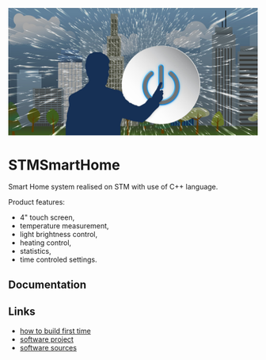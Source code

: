 ![ReadMe](docs/ReadMe.jpg)

# STMSmartHome
Smart Home system realised on STM with use of C++ language. 

Product features:
* 4" touch screen,
* temperature measurement,
* light brightness control,
* heating control,
* statistics,
* time controled settings.

## Documentation

## Links
* [how to build first time](BUILDING.md "BUILD.md")
* [software project](/src/sw/MDK-ARM/ "software_project")
* [software sources](/src/sw/Core/ "software_sources")
